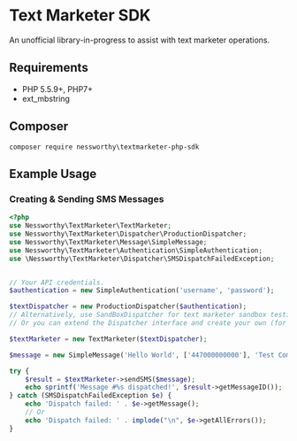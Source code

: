 # Text Marketer SDK

An unofficial library-in-progress to assist with text marketer operations.

## Requirements

* PHP 5.5.9+, PHP7+
* ext_mbstring

## Composer

```
composer require nessworthy\textmarketer-php-sdk
```

## Example Usage

### Creating & Sending SMS Messages

```php
<?php
use Nessworthy\TextMarketer\TextMarketer;
use Nessworthy\TextMarketer\Dispatcher\ProductionDispatcher;
use Nessworthy\TextMarketer\Message\SimpleMessage;
use Nessworthy\TextMarketer\Authentication\SimpleAuthentication;
use \Nessworthy\TextMarketer\Dispatcher\SMSDispatchFailedException;


// Your API credentials.
$authentication = new SimpleAuthentication('username', 'password');

$textDispatcher = new ProductionDispatcher($authentication);
// Alternatively, use SandBoxDispatcher for text marketer sandbox testing, or DevNullDispatcher for local testing.
// Or you can extend the Dispatcher interface and create your own (for example, to log internally).

$textMarketer = new TextMarketer($textDispatcher);

$message = new SimpleMessage('Hello World', ['447000000000'], 'Test Company Inc.');

try {
    $result = $textMarketer->sendSMS($message);
    echo sprintf('Message #%s dispatched!', $result->getMessageID());
} catch (SMSDispatchFailedException $e) {
    echo 'Dispatch failed: ' . $e->getMessage();
    // Or
    echo 'Dispatch failed: ' . implode("\n", $e->getAllErrors());
}
```